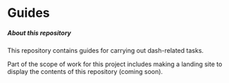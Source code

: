 # Guides
##### About this repository

This repository contains guides for carrying out dash-related tasks.

Part of the scope of work for this project includes making a landing site to display the contents of this repository (coming soon).
